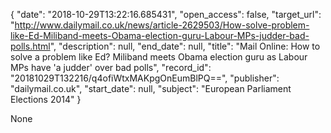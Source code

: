 {
  "date": "2018-10-29T13:22:16.685431", 
  "open_access": false, 
  "target_url": "http://www.dailymail.co.uk/news/article-2629503/How-solve-problem-like-Ed-Miliband-meets-Obama-election-guru-Labour-MPs-judder-bad-polls.html", 
  "description": null, 
  "end_date": null, 
  "title": "Mail Online: How to solve a problem like Ed? Miliband meets Obama election guru as Labour MPs have 'a judder' over bad polls", 
  "record_id": "20181029T132216/q4ofiWtxMAKpgOnEumBlPQ==", 
  "publisher": "dailymail.co.uk", 
  "start_date": null, 
  "subject": "European Parliament Elections 2014"
}

None